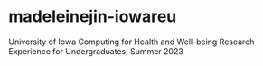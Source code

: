 # madeleinejin-iowareu
University of Iowa Computing for Health and Well-being Research Experience for Undergraduates, Summer 2023
